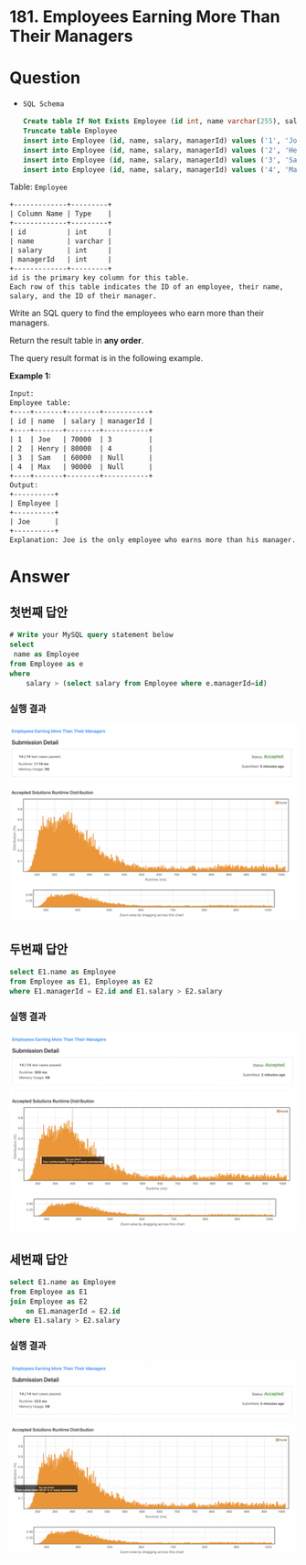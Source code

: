 # **181. Employees Earning More Than Their Managers**

# Question

- `SQL Schema`
    
    ```sql
    Create table If Not Exists Employee (id int, name varchar(255), salary int, managerId int)
    Truncate table Employee
    insert into Employee (id, name, salary, managerId) values ('1', 'Joe', '70000', '3')
    insert into Employee (id, name, salary, managerId) values ('2', 'Henry', '80000', '4')
    insert into Employee (id, name, salary, managerId) values ('3', 'Sam', '60000', 'None')
    insert into Employee (id, name, salary, managerId) values ('4', 'Max', '90000', 'None')
    ```
    

Table: `Employee`

```
+-------------+---------+
| Column Name | Type    |
+-------------+---------+
| id          | int     |
| name        | varchar |
| salary      | int     |
| managerId   | int     |
+-------------+---------+
id is the primary key column for this table.
Each row of this table indicates the ID of an employee, their name, salary, and the ID of their manager.

```

Write an SQL query to find the employees who earn more than their managers.

Return the result table in **any order**.

The query result format is in the following example.

**Example 1:**

```
Input:
Employee table:
+----+-------+--------+-----------+
| id | name  | salary | managerId |
+----+-------+--------+-----------+
| 1  | Joe   | 70000  | 3         |
| 2  | Henry | 80000  | 4         |
| 3  | Sam   | 60000  | Null      |
| 4  | Max   | 90000  | Null      |
+----+-------+--------+-----------+
Output:
+----------+
| Employee |
+----------+
| Joe      |
+----------+
Explanation: Joe is the only employee who earns more than his manager.
```

# Answer

## 첫번째 답안
```sql
# Write your MySQL query statement below
select 
 name as Employee
from Employee as e
where
    salary > (select salary from Employee where e.managerId=id)
```

### 실행 결과
![Untitled](../../../image/leetcode/181_Employees_Earning_More_Than_Their_Managers/image_0.png)

## 두번째 답안
```sql
select E1.name as Employee 
from Employee as E1, Employee as E2 
where E1.managerId = E2.id and E1.salary > E2.salary
```

### 실행 결과
![Untitled](../../../image/leetcode/181_Employees_Earning_More_Than_Their_Managers/image_1.png)

## 세번째 답안
```sql
select E1.name as Employee 
from Employee as E1
join Employee as E2
    on E1.managerId = E2.id
where E1.salary > E2.salary
```

### 실행 결과
![Untitled](../../../image/leetcode/181_Employees_Earning_More_Than_Their_Managers/image_2.png)